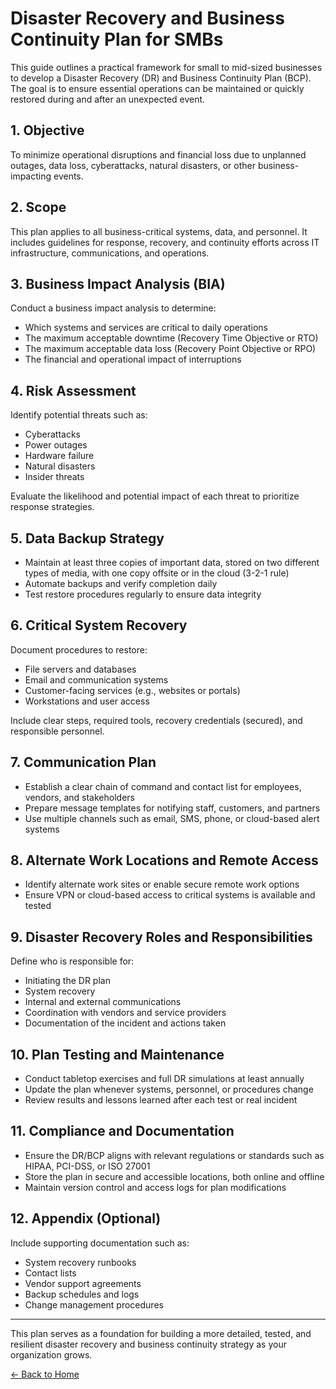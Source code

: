 # Disaster Recovery and Business Continuity Plan for SMBs

This guide outlines a practical framework for small to mid-sized businesses to develop a Disaster Recovery (DR) and Business Continuity Plan (BCP). The goal is to ensure essential operations can be maintained or quickly restored during and after an unexpected event.

## 1. Objective

To minimize operational disruptions and financial loss due to unplanned outages, data loss, cyberattacks, natural disasters, or other business-impacting events.

## 2. Scope

This plan applies to all business-critical systems, data, and personnel. It includes guidelines for response, recovery, and continuity efforts across IT infrastructure, communications, and operations.

## 3. Business Impact Analysis (BIA)

Conduct a business impact analysis to determine:

- Which systems and services are critical to daily operations
- The maximum acceptable downtime (Recovery Time Objective or RTO)
- The maximum acceptable data loss (Recovery Point Objective or RPO)
- The financial and operational impact of interruptions

## 4. Risk Assessment

Identify potential threats such as:

- Cyberattacks
- Power outages
- Hardware failure
- Natural disasters
- Insider threats

Evaluate the likelihood and potential impact of each threat to prioritize response strategies.

## 5. Data Backup Strategy

- Maintain at least three copies of important data, stored on two different types of media, with one copy offsite or in the cloud (3-2-1 rule)
- Automate backups and verify completion daily
- Test restore procedures regularly to ensure data integrity

## 6. Critical System Recovery

Document procedures to restore:

- File servers and databases
- Email and communication systems
- Customer-facing services (e.g., websites or portals)
- Workstations and user access

Include clear steps, required tools, recovery credentials (secured), and responsible personnel.

## 7. Communication Plan

- Establish a clear chain of command and contact list for employees, vendors, and stakeholders
- Prepare message templates for notifying staff, customers, and partners
- Use multiple channels such as email, SMS, phone, or cloud-based alert systems

## 8. Alternate Work Locations and Remote Access

- Identify alternate work sites or enable secure remote work options
- Ensure VPN or cloud-based access to critical systems is available and tested

## 9. Disaster Recovery Roles and Responsibilities

Define who is responsible for:

- Initiating the DR plan
- System recovery
- Internal and external communications
- Coordination with vendors and service providers
- Documentation of the incident and actions taken

## 10. Plan Testing and Maintenance

- Conduct tabletop exercises and full DR simulations at least annually
- Update the plan whenever systems, personnel, or procedures change
- Review results and lessons learned after each test or real incident

## 11. Compliance and Documentation

- Ensure the DR/BCP aligns with relevant regulations or standards such as HIPAA, PCI-DSS, or ISO 27001
- Store the plan in secure and accessible locations, both online and offline
- Maintain version control and access logs for plan modifications

## 12. Appendix (Optional)

Include supporting documentation such as:

- System recovery runbooks
- Contact lists
- Vendor support agreements
- Backup schedules and logs
- Change management procedures

---

This plan serves as a foundation for building a more detailed, tested, and resilient disaster recovery and business continuity strategy as your organization grows.

[← Back to Home](https://mcostner.github.io/)
